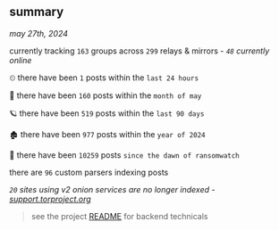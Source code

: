 
## summary
_may 27th, 2024_

currently tracking `163` groups across `299` relays & mirrors - _`48` currently online_

⏲ there have been `1` posts within the `last 24 hours`

🦈 there have been `160` posts within the `month of may`

🪐 there have been `519` posts within the `last 90 days`

🏚 there have been `977` posts within the `year of 2024`

🦕 there have been `10259` posts `since the dawn of ransomwatch`

there are `96` custom parsers indexing posts

_`20` sites using v2 onion services are no longer indexed - [support.torproject.org](https://support.torproject.org/onionservices/v2-deprecation/)_

> see the project [README](https://github.com/joshhighet/ransomwatch#ransomwatch--) for backend technicals
